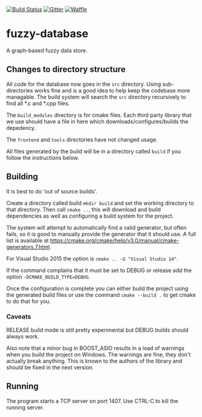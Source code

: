 [![Build Status](https://magnum.travis-ci.com/matann/fuzzy-database.svg?token=9y2FhEje8Gso8srsgnQj&branch=develop)](https://magnum.travis-ci.com/matann/fuzzy-database)
[![Gitter](https://img.shields.io/badge/GITTER-JOIN_CHAT_%E2%86%92-1dce73.svg)](https://gitter.im/matann/fuzzy-database)
[![Waffle](https://badge.waffle.io/matann/fuzzy-database.png)](https://waffle.io/matann/fuzzy-database)

# fuzzy-database
A graph-based fuzzy data store.

## Changes to directory structure
All code for the database now goes in the `src` directory. Using sub-directories works fine and is a good idea to help keep the codebase
more managable. The build system will search the `src` directory recursively to find all *.c and *.cpp files.

The `build_modules` directory is for cmake files. Each third party library that we use should have a file in here which downloads/configures/builds
the depedency.

The `frontend` and `tools` directories have not changed usage.

All files generated by the build will be in a directory called `build` if you follow the instructions below.

## Building

It is best to do 'out of source builds'.

Create a directory called build `mkdir build` and set the working directory to that directory.
Then call `cmake ..`, this will download and build dependencies as well as configuring a build
system for the project. 

The system will attempt to automatically find a valid generator, but often fails, so it is good to manually provide the generator
that it should use. A full list is available at https://cmake.org/cmake/help/v3.0/manual/cmake-generators.7.html.

For Visual Studio 2015 the option is `cmake .. -G "Visual Studio 14"`. 

If the command complains that it must be set to DEBUG or release add the option `-DCMAKE_BUILD_TYPE=DEBUG`.

Once the configuration is complete you can either build the project using the generated build files or use the
command `cmake --build .` to get cmake to do that for you.

### Caveats 
RELEASE build mode is still pretty experimental but DEBUG builds should always work. 

Also note that a minor bug in BOOST_ASIO results in a load of warnings when you build the project on Windows. The warnings are fine, they 
don't actually break anything. This is known to the authors of the library and should be fixed in the next version.

## Running
The program starts a TCP server on port 1407. Use CTRL-C to kill the running server.